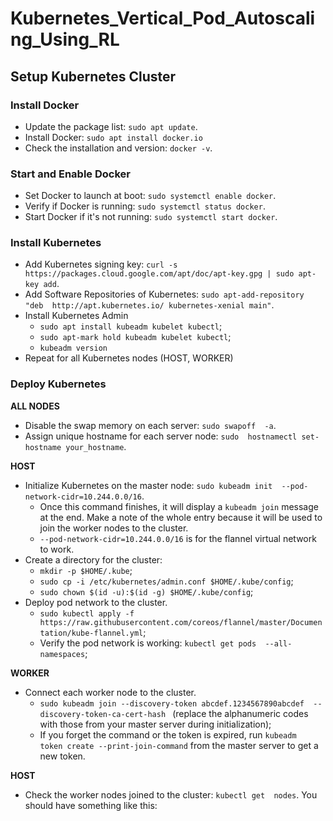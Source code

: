 # Kubernetes_Vertical_Pod_Autoscaling_Using_RL
## Setup Kubernetes Cluster



### Install Docker

- Update the package list: `sudo apt update`.
- Install Docker: `sudo apt install docker.io` 
- Check the installation and version: `docker -v`.

### Start and Enable Docker

- Set Docker to launch at boot: `sudo systemctl enable docker`.
- Verify if Docker is running: `sudo systemctl status docker`.
- Start Docker if it's not running: `sudo systemctl start docker`.

### Install Kubernetes

- Add Kubernetes signing key: `curl -s 
https://packages.cloud.google.com/apt/doc/apt-key.gpg | sudo apt-key add`.
- Add Software Repositories of Kubernetes: `sudo apt-add-repository "deb 
http://apt.kubernetes.io/ kubernetes-xenial main"`.
- Install Kubernetes Admin
    - `sudo apt install kubeadm kubelet kubectl`;
    - `sudo apt-mark hold kubeadm kubelet kubectl`;
    - `kubeadm version` 
- Repeat for all Kubernetes nodes (HOST, WORKER)

### Deploy Kubernetes

**ALL NODES**
 - Disable the swap memory on each server: `sudo swapoff 
-a`.
-  Assign unique hostname for each server node: `sudo 
hostnamectl set-hostname your_hostname`. <br>

**HOST** 
- Initialize Kubernetes on the master node: `sudo kubeadm init 
--pod-network-cidr=10.244.0.0/16`.
    - Once this command finishes, it will display a `kubeadm join` message 
at the end. Make a note of the whole entry because it will be used to join 
the worker nodes to the cluster.
    - `--pod-network-cidr=10.244.0.0/16` is for the flannel virtual 
network to work.
-  Create a directory for the cluster:
    - `mkdir -p $HOME/.kube`;
    - `sudo cp -i /etc/kubernetes/admin.conf $HOME/.kube/config`;
    - `sudo chown $(id -u):$(id -g) $HOME/.kube/config`;
-  Deploy pod network to the cluster. 
    - `sudo kubectl apply -f 
https://raw.githubusercontent.com/coreos/flannel/master/Documentation/kube-flannel.yml`;
    - Verify the pod network is working: `kubectl get pods 
--all-namespaces`; <br>

**WORKER** 
- Connect each worker node to the cluster.
    - `sudo kubeadm join --discovery-token abcdef.1234567890abcdef 
--discovery-token-ca-cert-hash ` (replace the alphanumeric codes with 
those from your master server during initialization);
    - If you forget the command or the token is expired, run `kubeadm 
token create --print-join-command` from the master server to get a new 
token.<br>

**HOST** 
 - Check the worker nodes joined to the cluster: `kubectl get 
nodes`. You should have something like this:






